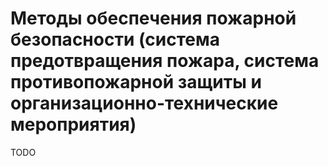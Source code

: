 # Методы обеспечения пожарной безопасности (система предотвращения пожара, система противопожарной защиты и организационно-технические мероприятия)

TODO
